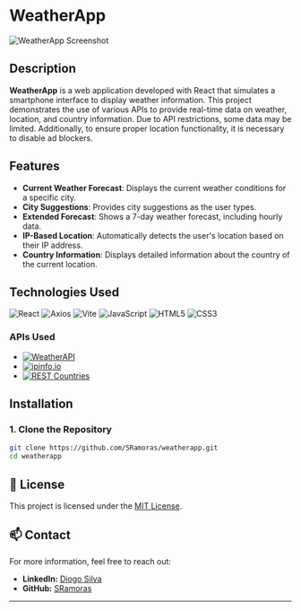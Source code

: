 # WeatherApp

![WeatherApp Screenshot](./screenshot.png)

## Description

**WeatherApp** is a web application developed with React that simulates a smartphone interface to display weather information. This project demonstrates the use of various APIs to provide real-time data on weather, location, and country information. Due to API restrictions, some data may be limited. Additionally, to ensure proper location functionality, it is necessary to disable ad blockers.

## Features

- **Current Weather Forecast**: Displays the current weather conditions for a specific city.
- **City Suggestions**: Provides city suggestions as the user types.
- **Extended Forecast**: Shows a 7-day weather forecast, including hourly data.
- **IP-Based Location**: Automatically detects the user's location based on their IP address.
- **Country Information**: Displays detailed information about the country of the current location.

## Technologies Used

![React](https://img.shields.io/badge/-React-61DAFB?logo=react&logoColor=white&style=flat)
![Axios](https://img.shields.io/badge/-Axios-5A29E4?logo=axios&logoColor=white&style=flat)
![Vite](https://img.shields.io/badge/-Vite-646CFF?logo=vite&logoColor=white&style=flat)
![JavaScript](https://img.shields.io/badge/-JavaScript-F7DF1E?logo=javascript&logoColor=black&style=flat)
![HTML5](https://img.shields.io/badge/-HTML5-E34F26?logo=html5&logoColor=white&style=flat)
![CSS3](https://img.shields.io/badge/-CSS3-1572B6?logo=css3&logoColor=white&style=flat)

### APIs Used

- [![WeatherAPI](https://img.shields.io/badge/-WeatherAPI-000000?logo=weatherapi&logoColor=white&style=flat)](https://www.weatherapi.com/)
- [![ipinfo.io](https://img.shields.io/badge/-ipinfo.io-000000?logo=ipinfo&logoColor=white&style=flat)](https://ipinfo.io/)
- [![REST Countries](https://img.shields.io/badge/-REST_Countries-000000?logo=restcountries&logoColor=white&style=flat)](https://restcountries.com/)

## Installation

### 1. Clone the Repository

```bash
git clone https://github.com/SRamoras/weatherapp.git
cd weatherapp
```

## 📄 License

This project is licensed under the [MIT License](./LICENSE).

## 📫 Contact

For more information, feel free to reach out:

- **LinkedIn:** [Diogo Silva](https://www.linkedin.com/in/diogo-silva-94068613b/)
- **GitHub:** [SRamoras](https://github.com/SRamoras)

---
